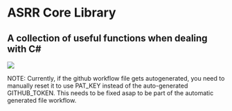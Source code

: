 ﻿# ASRR Core Library

## A collection of useful functions when dealing with C#

<img src ="https://img.shields.io/badge/Powered%20By-ASRR-black?style=for-the-badge"/>

NOTE: Currently, if the github workflow file gets autogenerated, you need to manually reset
it to use PAT_KEY instead of the auto-generated GITHUB_TOKEN. This needs to be fixed asap
to be part of the automatic generated file workflow.